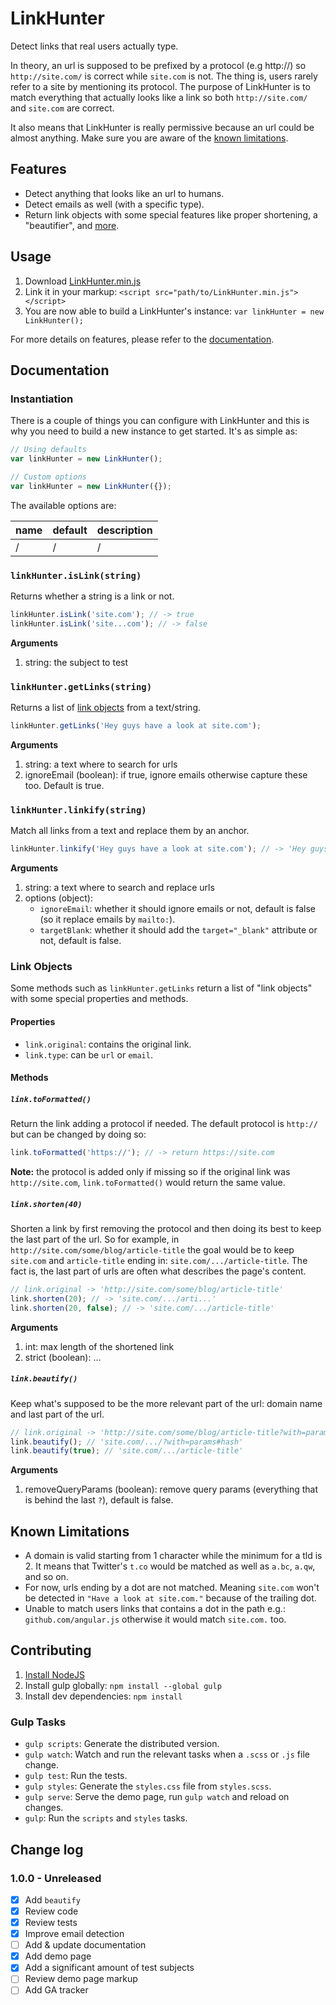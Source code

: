 # LinkHunter

Detect links that real users actually type.

In theory, an url is supposed to be prefixed by a protocol (e.g http://) so `http://site.com/` is correct while `site.com` is not.
The thing is, users rarely refer to a site by mentioning its protocol.
The purpose of LinkHunter is to match everything that actually looks like a link so both `http://site.com/` and `site.com` are correct.

It also means that LinkHunter is really permissive because an url could be almost anything.
Make sure you are aware of the [known limitations]().



## Features

* Detect anything that looks like an url to humans.
* Detect emails as well (with a specific type).
* Return link objects with some special features like proper shortening, a "beautifier", and [more]().



## Usage

1. Download [LinkHunter.min.js]()
2. Link it in your markup: `<script src="path/to/LinkHunter.min.js"></script>`
3. You are now able to build a LinkHunter's instance: `var linkHunter = new LinkHunter();`

For more details on features, please refer to the [documentation]().


## Documentation

### Instantiation

There is a couple of things you can configure with LinkHunter and this is why you need to build a new instance to get started.
It's as simple as:

```javascript
// Using defaults
var linkHunter = new LinkHunter();

// Custom options
var linkHunter = new LinkHunter({});
```

The available options are:

name|default|description
----|-------|-----------
/|/|/

### `linkHunter.isLink(string)`

Returns whether a string is a link or not.

```javascript
linkHunter.isLink('site.com'); // -> true
linkHunter.isLink('site...com'); // -> false
```

**Arguments**

1. string: the subject to test

### `linkHunter.getLinks(string)`

Returns a list of [link objects]() from a text/string.

```javascript
linkHunter.getLinks('Hey guys have a look at site.com');
```

**Arguments**

1. string: a text where to search for urls
2. ignoreEmail (boolean): if true, ignore emails otherwise capture these too. Default is true.

### `linkHunter.linkify(string)`

Match all links from a text and replace them by an anchor.

```javascript
linkHunter.linkify('Hey guys have a look at site.com'); // -> 'Hey guys have a look at <a href="http://site.com">site.com</a>'
```

**Arguments**

1. string: a text where to search and replace urls
2. options (object):
    * `ignoreEmail`: whether it should ignore emails or not, default is false (so it replace emails by `mailto:`).
    * `targetBlank`: whether it should add the `target="_blank"` attribute or not, default is false.



### Link Objects

Some methods such as `linkHunter.getLinks` return a list of "link objects" with some special properties and methods.

#### Properties

* `link.original`: contains the original link.
* `link.type`: can be `url` or `email`.

#### Methods

##### `link.toFormatted()`

Return the link adding a protocol if needed. The default protocol is `http://` but can be changed by doing so:

```javascript
link.toFormatted('https://'); // -> return https://site.com
```

**Note:** the protocol is added only if missing so if the original link was `http://site.com`, `link.toFormatted()` would return the same value.

##### `link.shorten(40)`

Shorten a link by first removing the protocol and then doing its best to keep the last part of the url.
So for example, in `http://site.com/some/blog/article-title` the goal would be to keep `site.com` and `article-title` ending in: `site.com/.../article-title`.
The fact is, the last part of urls are often what describes the page's content.

```javascript
// link.original -> 'http://site.com/some/blog/article-title'
link.shorten(20); // -> 'site.com/.../arti...'
link.shorten(20, false); // -> 'site.com/.../article-title'
```

**Arguments**

1. int: max length of the shortened link
2. strict (boolean): ...

##### `link.beautify()`

Keep what's supposed to be the more relevant part of the url: domain name and last part of the url.

```javascript
// link.original -> 'http://site.com/some/blog/article-title?with=params#hash'
link.beautify(); // 'site.com/.../?with=params#hash'
link.beautify(true); // 'site.com/.../article-title'
```

**Arguments**

1. removeQueryParams (boolean): remove query params (everything that is behind the last `?`), default is false.



## Known Limitations

* A domain is valid starting from 1 character while the minimum for a tld is 2. It means that Twitter's `t.co` would be matched as well as `a.bc`, `a.qw`, and so on.
* For now, urls ending by a dot are not matched. Meaning `site.com` won't be detected in `"Have a look at site.com."` because of the trailing dot.
* Unable to match users links that contains a dot in the path e.g.: `github.com/angular.js` otherwise it would match `site.com.` too.



## Contributing

1. [Install NodeJS](https://nodejs.org/download/)
2. Install gulp globally: `npm install --global gulp`
3. Install dev dependencies: `npm install`

### Gulp Tasks

* `gulp scripts`: Generate the distributed version.
* `gulp watch`: Watch and run the relevant tasks when a `.scss` or `.js` file change.
* `gulp test`: Run the tests.
* `gulp styles`: Generate the `styles.css` file from `styles.scss`.
* `gulp serve`: Serve the demo page, run `gulp watch` and reload on changes.
* `gulp`: Run the `scripts` and `styles` tasks.



## Change log

### 1.0.0 - Unreleased

* [x] Add `beautify`
* [x] Review code
* [x] Review tests
* [x] Improve email detection
* [ ] Add & update documentation
* [x] Add demo page
* [x] Add a significant amount of test subjects
* [ ] Review demo page markup
* [ ] Add GA tracker